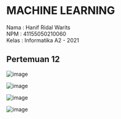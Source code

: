 # MACHINE LEARNING <br>
Nama : Hanif Ridal Warits <br>
NPM : 41155050210060 <br>
Kelas : Informatika A2 - 2021 <br>

## Pertemuan 12

![image](https://github.com/user-attachments/assets/55de3280-5cc4-4404-8dfb-a7b73b399364)

![image](https://github.com/user-attachments/assets/bff9b4ad-4e2c-4e57-a356-f9b657abb139)

![image](https://github.com/user-attachments/assets/a341a8fa-b663-45fa-bc31-1cfae61ffba5)

![image](https://github.com/user-attachments/assets/eb553277-aca2-40cb-92c8-ebb05ce126e0)
